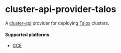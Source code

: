 # cluster-api-provider-talos

A [cluster-api](https://github.com/kubernetes-sigs/cluster-api) provider for deploying [Talos](https://github.com/talos-systems/talos) clusters.


#### Supported platforms

- [GCE](docs/GCE.md)